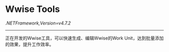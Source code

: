 # Wwise Tools
*.NETFramework,Version=v4.7.2*
***
正在开发的Wwise工具，可以快速生成、编辑Wwise的Work Unit，达到批量添加的效果，提升工作效率。
